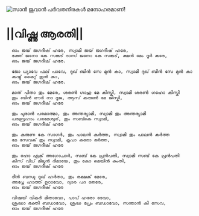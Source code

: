 ![സാൻ ജുവാൻ പർവതനിരകൾ മനോഹരമാണ്!](lib/assets/images/artis/img.png "San Juan Mountains")

# ||വിഷ്ണു ആരതി||

      ഓം ജയ് ജഗദീഷ് ഹരേ, സ്വാമി ജയ് ജഗദീഷ് ഹരേ,
      ഭക്ത് ജനോ കേ സങ്കട് ദാസ് ജനോ കേ സങ്കട്, ക്ഷൻ മേം ദൂർ കരേ,
      ഓം ജയ് ജഗദീഷ് ഹരേ.

      ജോ ധ്യാവേ ഫല് പാവേ, ദുഖ് ബിൻ സേ മുൻ കാ, സ്വാമി ദുഖ് ബിൻ സേ മുൻ കാ
      കഷ്ട് മൈറ്റ് തുൻ കാ,
      ഓം ജയ് ജഗദീഷ് ഹരേ.

      മാത് പിതാ തും മേരേ, ശരൺ ഗാഹു മേ കിസ്കി, സ്വാമി ശരൺ ഗഹോ കിസ്കി
      തും ബിൻ ഔർ നാ ദൂജ, ആസ് കരുൺ മേ ജിസ്കി,
      ഓം ജയ് ജഗദീഷ് ഹരേ

      തും പുരാൻ പരമാത്മാ, തും അന്തര്യാമി, സ്വാമി തും അന്തര്യാമി
      പരബ്രഹാം പരമേശ്വര്, തും സബ്കെ സ്വാമി,
      ഓം ജയ് ജഗദീഷ് ഹരേ

      തും കരുണ കേ സാഗർ, തും പാലൻ കർത്ത, സ്വാമി തും പാലൻ കർത്ത
      മേ സേവക് തും സ്വാമി, കൃപാ കരോ ഭർത്ത,
      ഓം ജയ് ജഗദീഷ് ഹരേ

      തും ഹോ ഏക് അഗോചാർ, സബ് കേ പ്രൻപതി, സ്വാമി സബ് കേ പ്രൻപതി
      കിസ് വിധ് മിലുൻ ദിമായേ, തും കോ മെയിൻ കുംതി,
      ഓം ജയ് ജഗദീഷ് ഹരേ

      ദീൻ ബന്ധു ദുഖ് ഹർതാ, തും രക്ഷക് മേരേ,
      അപ്നേ ഹാത്ത് ഉഠാവോ, ദ്വാര പദ തേരേ,
      ഓം ജയ് ജഗദീഷ് ഹരേ

      വിഷയ് വികർ മിതാവോ, പാപ് ഹരോ ദേവാ,
      ശ്രദ്ധാ ഭക്തി ബഡാവോ, ശ്രദ്ധ പ്രേം ബഡാവോ, സന്താൻ കി സേവ,
      ഓം ജയ് ജഗദീഷ് ഹരേ